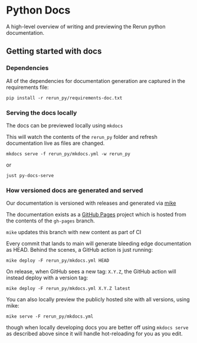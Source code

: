 # Python Docs

A high-level overview of writing and previewing the Rerun python documentation.

## Getting started with docs

### Dependencies
All of the dependencies for documentation generation are captured in the requirements file:
```
pip install -r rerun_py/requirements-doc.txt
```

### Serving the docs locally
The docs can be previewed locally using `mkdocs`

This will watch the contents of the `rerun_py` folder and refresh documentation live as files are changed.
```
mkdocs serve -f rerun_py/mkdocs.yml -w rerun_py
```
or
```
just py-docs-serve
```

### How versioned docs are generated and served
Our documentation is versioned with releases and generated via [mike](https://github.com/jimporter/mike)

The documentation exists as a [GitHub Pages](https://pages.github.com/) project which is hosted from the
contents of the `gh-pages` branch.

`mike` updates this branch with new content as part of CI

Every commit that lands to main will generate bleeding edge documentation as HEAD. Behind the scenes, a
GitHub action is just running:
```
mike deploy -F rerun_py/mkdocs.yml HEAD
```

On release, when GitHub sees a new tag: `X.Y.Z`, the GitHub action will instead deploy with a version tag:
```
mike deploy -F rerun_py/mkdocs.yml X.Y.Z latest
```

You can also locally preview the publicly hosted site with all versions, using mike:
```
mike serve -F rerun_py/mkdocs.yml
```
though when locally developing docs you are better off using `mkdocs serve` as described
above since it will handle hot-reloading for you as you edit.
